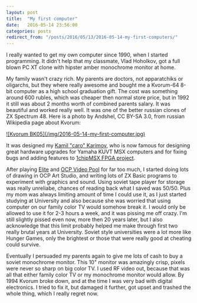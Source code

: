 ```yaml
---
layout: post
title:  "My first computer"
date:   2016-05-14 23:56:00
categories: posts
redirect_from: "/posts/2016/05/13/2016-05-14-my-first-computers/"
---
```


I really wanted to get my own computer since 1990, when I started programming.
It didn't help that my classmate, Vlad Hoholkov, got a full blown PC XT clone with hipster amber monochrome monitor at home.

My family wasn't crazy rich. My parents are doctors, not apparatchiks or oligarchs,
but they where really awesome and bought me a Kvorum-64 8-bit computer as a high school graduation gift.
The cost was something around 600 rubles, which was cheaper then normal store price, but in 1992 it still was about 2 months worth of combined parents salary.
It was beautiful and worked really well. It was one of the better russian clones of ZX Spectrum 48. Here is a photo by Andshel, CC BY-SA 3.0, from russian Wikipedia page about Kvorum:

<a href="https://commons.wikimedia.org/w/index.php?curid=27138616">
![Kvorum BK05](/img/2016-05-14-my-first-computer.jpg)
</a>

It was designed my [Kamil "caro" Karimov](http://caro.su/), who is now famous for designing great hardware upgrades for Yamaha KUVT MSX computers
and for fixing bugs and adding features to [1chipMSX FPGA project](https://en.wikipedia.org/wiki/1chipMSX).

After playing [Elite](https://en.wikipedia.org/wiki/Elite_(video_game)) and
[OCP Video Pool](http://www.worldofspectrum.org/infoseekid.cgi?id=0005566) for far too much,
I started doing lots of drawing in OCP Art Studio, and writing lots of ZX Basic programs to experiment with graphics and sound.
Using soviet tape player for storage was really unreliabe, chances of reading back what I saved was 50/50.
Plus my mom was always limiting amount of time I could use it, as I just started studying at University
and also because she was worried that using computer on our family color TV would somehow break it.
I would only be allowed to use it for 2-3 hours a week, and it was pissing me off crazy.
I'm still slightly pissed even now, more then 20 years later, but I also acknowledge that this limit probably helped me make through first two really brutal years at University.
Soviet style universities were a lot more like Hunger Games, only the brightest or those that were really good at cheating could survive.

Eventually I persuaded my parents again to give me lots of cash to buy a soviet monochrome monitor.
This 10" monitor was amazingly crisp, pixels were never so sharp on big color TV.
I used RF video out, because that was all that either family color TV or my monochrome monitor would allow.
By 1994 Kvorum broke down, and at the time I was very bad with digital electronics.
I tried to fix it, but damaged it further, got upset and trashed the whole thing, which I really regret now.
